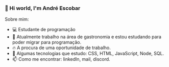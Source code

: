 ### 👋 Hi world, I'm André Escobar 

Sobre mim:

- 💻 Estudante de programação
- 🔭 Atualmente trabalho na área de gastronomia e estou estudando para poder migrar para programação.
- 🔥 A procura de uma oportunidade de trabalho.
- 🚀 Algumas tecnologias que estudo: CSS, HTML, JavaScript, Node, SQL.
- 📫 Como me encontrar: linkedIn, mail, discord.
   

